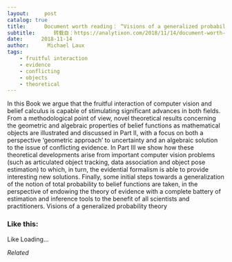 ```yaml
---
layout:     post
catalog: true
title:      Document worth reading： “Visions of a generalized probability theory”
subtitle:      转载自：https://analytixon.com/2018/11/14/document-worth-reading-visions-of-a-generalized-probability-theory/
date:      2018-11-14
author:      Michael Laux
tags:
    - fruitful interaction
    - evidence
    - conflicting
    - objects
    - theoretical
---
```


In this Book we argue that the fruitful interaction of computer vision and belief calculus is capable of stimulating significant advances in both fields. From a methodological point of view, novel theoretical results concerning the geometric and algebraic properties of belief functions as mathematical objects are illustrated and discussed in Part II, with a focus on both a perspective ‘geometric approach’ to uncertainty and an algebraic solution to the issue of conflicting evidence. In Part III we show how these theoretical developments arise from important computer vision problems (such as articulated object tracking, data association and object pose estimation) to which, in turn, the evidential formalism is able to provide interesting new solutions. Finally, some initial steps towards a generalization of the notion of total probability to belief functions are taken, in the perspective of endowing the theory of evidence with a complete battery of estimation and inference tools to the benefit of all scientists and practitioners. Visions of a generalized probability theory





### Like this:

Like Loading...


*Related*

